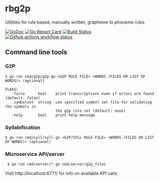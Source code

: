 # rbg2p
Utilities for rule based, manually written, grapheme to phoneme rules 

[![GoDoc](https://godoc.org/github.com/stts-se/rbg2p?status.svg)](https://godoc.org/github.com/stts-se/rbg2p) [![Go Report Card](https://goreportcard.com/badge/github.com/stts-se/rbg2p)](https://goreportcard.com/report/github.com/stts-se/rbg2p) [![Build Status](https://travis-ci.org/stts-se/rbg2p.svg?branch=master)](https://travis-ci.org/stts-se/rbg2p)
[![Github actions workflow status](https://github.com/stts-se/rbnf/workflows/Go/badge.svg)](https://github.org/stts-se/rbg2p/actions)

## Command line tools

### G2P

    $ go run cmd/g2p/g2p.go <G2P RULE FILE> <WORDS (FILES OR LIST OF WORDS)> (optional)
    
    FLAGS:
       -force      bool    print transcriptions even if errors are found (default: false)
       -symbolset  string  use specified symbol set file for validating the symbols in
                           the g2p rule set (default: none)
       -help       bool    print help message


### Syllabification

    $ go run cmd/syll/syll.go <G2P/SYLL RULE FILE> <WORDS (FILES OR LIST OF WORDS)> (optional)


### Microservice API/server

     $ go run cmd/server/*.go cmd/server/g2p_files
     
 Visit http://localhost:6771/ for info on available API calls
 
